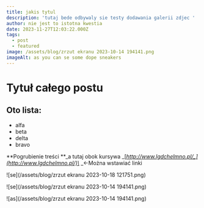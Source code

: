 ```yaml
---
title: jakis tytul
description: 'tutaj bede odbywaly sie testy dodawania galerii zdjec '
author: nie jest to istotna kwestia
date: 2023-11-27T12:03:22.000Z
tags:
  - post
  - featured
image: /assets/blog/zrzut ekranu 2023-10-14 194141.png
imageAlt: as you can se some dope sneakers
---
```

# Tytuł całego postu

## Oto lista:

* alfa
* beta
* delta
* bravo

**Pogrubienie treści **_a tutaj obok kursywa _[_http://www.lgdchelmno.pl/_](http://www.lgdchelmno.pl/)\_ \_<-Można wstawiać linki

![se](/assets/blog/zrzut ekranu 2023-10-18 121751.png)

![se](/assets/blog/zrzut ekranu 2023-10-14 194141.png)

![as](/assets/blog/zrzut ekranu 2023-10-14 194141.png)
